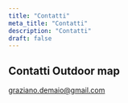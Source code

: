 ```yaml
---
title: "Contatti"
meta_title: "Contatti"
description: "Contatti"
draft: false
---
```


## Contatti Outdoor map ##

graziano.demaio@gmail.com